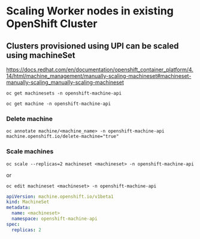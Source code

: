# Scaling Worker nodes in existing OpenShift Cluster


## Clusters provisioned using UPI can be scaled using machineSet
https://docs.redhat.com/en/documentation/openshift_container_platform/4.14/html/machine_management/manually-scaling-machineset#machineset-manually-scaling_manually-scaling-machineset
```
oc get machinesets -n openshift-machine-api
```

```
oc get machine -n openshift-machine-api
```

### Delete machine
```
oc annotate machine/<machine_name> -n openshift-machine-api machine.openshift.io/delete-machine="true"
```
### Scale machines
```
oc scale --replicas=2 machineset <machineset> -n openshift-machine-api
```
or
```
oc edit machineset <machineset> -n openshift-machine-api
```
```yaml
apiVersion: machine.openshift.io/v1beta1
kind: MachineSet
metadata:
  name: <machineset>
  namespace: openshift-machine-api
spec:
  replicas: 2
  ```
